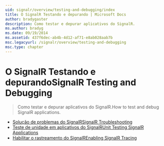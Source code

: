 ```yaml
---
uid: signalr/overview/testing-and-debugging/index
title: O SignalR Testando e depurando | Microsoft Docs
author: bradygaster
description: Como testar e depurar aplicativos do SignalR.
ms.author: bradyg
ms.date: 09/19/2014
ms.assetid: 437f6dec-ab4b-4d12-af71-e8ab028aab7b
msc.legacyurl: /signalr/overview/testing-and-debugging
msc.type: chapter
---
```

<a name="signalr-testing-and-debugging"></a><span data-ttu-id="16cc1-103">O SignalR Testando e depurando</span><span class="sxs-lookup"><span data-stu-id="16cc1-103">SignalR Testing and Debugging</span></span>
====================
> <span data-ttu-id="16cc1-104">Como testar e depurar aplicativos do SignalR.</span><span class="sxs-lookup"><span data-stu-id="16cc1-104">How to test and debug SignalR applications.</span></span>


- [<span data-ttu-id="16cc1-105">Solução de problemas do SignalR</span><span class="sxs-lookup"><span data-stu-id="16cc1-105">SignalR Troubleshooting</span></span>](troubleshooting.md)
- [<span data-ttu-id="16cc1-106">Teste de unidade em aplicativos do SignalR</span><span class="sxs-lookup"><span data-stu-id="16cc1-106">Unit Testing SignalR Applications</span></span>](unit-testing-signalr-applications.md)
- [<span data-ttu-id="16cc1-107">Habilitar o rastreamento do SignalR</span><span class="sxs-lookup"><span data-stu-id="16cc1-107">Enabling SignalR Tracing</span></span>](enabling-signalr-tracing.md)
